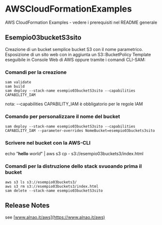 # AWSCloudFormationExamples
AWS CloudFormation Examples - vedere i prerequisiti nel README generale

## Esempio03bucketS3sito
Creazione di un bucket semplice bucket S3 con il nome parametrico.
Esposizione di un sito web con in aggiunta un S3::BucketPolicy
Template eseguibile in Console Web di AWS oppure tramite i comandi CLI-SAM:


### Comandi per la creazione


```
sam validate
sam build
sam deploy --stack-name esempio03bucketS3sito --capabilities CAPABILITY_IAM
```
nota: --capabilities CAPABILITY_IAM è obbligatorio per le regole IAM


### Comando per personalizzare il nome del bucket

```
sam deploy --stack-name esempio03bucketS3sito --capabilities CAPABILITY_IAM --parameter-overrides NomeBucket=esempio03buckets3sito
```


### Scrivere nel bucket con la AWS-CLI
echo "<b>hello</b> <i>world</i>" | aws s3 cp - s3://esempio03buckets3/index.html


### Comandi per la distruzione dello stack svuoando prima il bucket


```
aws s3 ls s3://esempio03buckets3/
aws s3 rm s3://esempio03buckets3/index.html
sam delete --stack-name esempio03bucketS3sito
```

## Release Notes
see [www.alnao.it/aws](https://www.alnao.it/aws)


